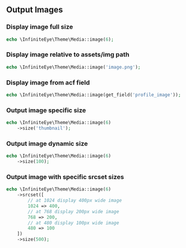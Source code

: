 ## Output Images

### Display image full size
```php
echo \InfiniteEye\Theme\Media::image(6);
```

### Display image relative to assets/img path
```php
echo \InfiniteEye\Theme\Media::image('image.png');
```

### Display image from acf field
```php
echo \InfiniteEye\Theme\Media::image(get_field('profile_image'));
```

### Output image specific size
```php
echo \InfiniteEye\Theme\Media::image(6)
    ->size('thumbnail');
```

### Output image dynamic size
```php
echo \InfiniteEye\Theme\Media::image(6)
    ->size(100);
```

### Output image with specific srcset sizes
```php
echo \InfiniteEye\Theme\Media::image(6)
    ->srcset([
        // at 1024 display 400px wide image
        1024 => 400,
        // at 768 display 200px wide image
        768 => 200,
        // at 480 display 100px wide image
        480 => 100
    ])
    ->size(500);
```